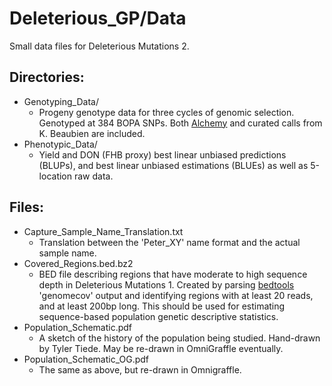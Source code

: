 # Deleterious_GP/Data
Small data files for Deleterious Mutations 2. 
## Directories:
- Genotyping_Data/
    - Progeny genotype data for three cycles of genomic selection. Genotyped at
    384 BOPA SNPs. Both [Alchemy](http://alchemy.sourceforge.net/) and curated
    calls from K. Beaubien are included.
- Phenotypic_Data/
    - Yield and DON (FHB proxy) best linear unbiased predictions (BLUPs),
    and best linear unbiased estimations (BLUEs) as well as 5-location raw data.

## Files:
- Capture_Sample_Name_Translation.txt
    - Translation between the 'Peter_XY' name format and the actual sample name.
- Covered_Regions.bed.bz2
    - BED file describing regions that have moderate to high sequence depth in
    Deleterious Mutations 1. Created by parsing
    [bedtools](http://bedtools.readthedocs.org/en/latest/) 'genomecov' output
    and identifying regions with at least 20 reads, and at least 200bp long.
    This should be used for estimating sequence-based population genetic
    descriptive statistics.
- Population_Schematic.pdf
    - A sketch of the history of the population being studied. Hand-drawn by
    Tyler Tiede. May be re-drawn in OmniGraffle eventually.
- Population_Schematic_OG.pdf
    - The same as above, but re-drawn in Omnigraffle.
